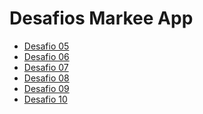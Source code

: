 # Desafios Markee App

- [Desafio 05](https://github.com/SallesCosta/Markee-App/pull/1/files)
- [Desafio 06](https://github.com/SallesCosta/Markee-App/pull/2)
- [Desafio 07](https://github.com/SallesCosta/Markee-App/pull/3)
- [Desafio 08](https://github.com/SallesCosta/Markee-App/pull/4)
- [Desafio 09]()
- [Desafio 10]()